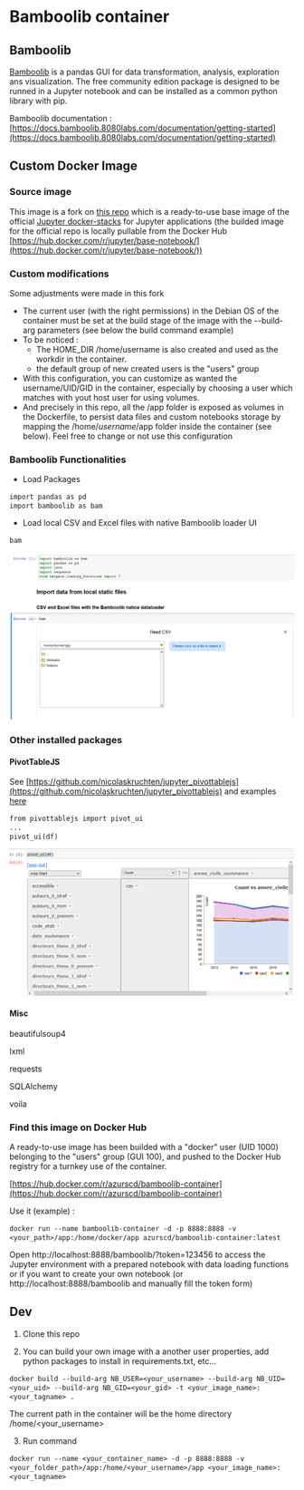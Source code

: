# Bamboolib container

## Bamboolib

[Bamboolib](https://bamboolib.8080labs.com/) is a pandas GUI for data transformation, analysis, exploration ans visualization. The free community edition package is designed to be runned in a Jupyter notebook and can be installed as a common python library with pip.

Bamboolib documentation : [https://docs.bamboolib.8080labs.com/documentation/getting-started](https://docs.bamboolib.8080labs.com/documentation/getting-started)

## Custom Docker Image

### Source image

This image is a fork on [this repo](https://github.com/jupyter/docker-stacks/tree/master/base-notebook) which is a ready-to-use base image of the official [Jupyter docker-stacks](https://github.com/jupyter/docker-stacks) for Jupyter applications (the builded image for the official repo is locally pullable from the Docker Hub [https://hub.docker.com/r/jupyter/base-notebook/](https://hub.docker.com/r/jupyter/base-notebook/))

### Custom modifications

Some adjustments were made in this fork 
- The current user (with the right permissions) in the Debian OS of the container must be set at the build stage of the image with the --build-arg parameters (see below the build command example)
- To be noticed : 
  -  The HOME_DIR /home/username is also created and used as the workdir in the container.
  -  the default group of new created users is the "users" group
- With this configuration, you can customize as wanted the username/UID/GID in the container, especially by choosing a user which matches with yout host user for using volumes.
- And precisely in this repo, all the /app folder is exposed as volumes in the Dockerfile, to persist data files and custom notebooks storage by mapping the /home/*username*/app folder inside the container (see below). Feel free to change or not use this configuration

### Bamboolib Functionalities

- Load Packages
```
import pandas as pd
import bamboolib as bam
```

- Load local CSV and Excel files with native Bamboolib loader UI

```
bam
```

![bamboolib dataloader](/assets/main_notebook_screenshot.png)

### Other installed packages

#### PivotTableJS

See [https://github.com/nicolaskruchten/jupyter_pivottablejs](https://github.com/nicolaskruchten/jupyter_pivottablejs) and examples [here](https://towardsdatascience.com/introducing-pivotui-never-use-pandas-to-groupby-and-pivot-your-data-again-ed0fcf95b6ed)

```
from pivottablejs import pivot_ui
...
pivot_ui(df)
```
![PivotUI](/assets/pivot_ui.png)

#### Misc

beautifulsoup4

lxml

requests

SQLAlchemy

voila

### Find this image on Docker Hub

A ready-to-use image has been builded with a "docker" user (UID 1000) belonging to the "users" group (GUI 100), and pushed to the Docker Hub registry for a turnkey use of the container.

[https://hub.docker.com/r/azurscd/bamboolib-container](https://hub.docker.com/r/azurscd/bamboolib-container)

Use it (example) :

```
docker run --name bamboolib-container -d -p 8888:8888 -v <your_path>/app:/home/docker/app azurscd/bamboolib-container:latest
```

Open http://localhost:8888/bamboolib/?token=123456 to access the Jupyter environment with a prepared notebook with data loading functions or if you want to create your own notebook (or http://localhost:8888/bamboolib and manually fill the token form)

## Dev

1. Clone this repo
   
2. You can build your own image with a another user properties, add python packages to install in requirements.txt, etc...

```
docker build --build-arg NB_USER=<your_username> --build-arg NB_UID=<your_uid> --build-arg NB_GID=<your_gid> -t <your_image_name>:<your_tagname> .
```
The current path in the container will be the home directory /home/<your_username>

3. Run command

```
docker run --name <your_container_name> -d -p 8888:8888 -v <your_folder_path>/app:/home/<your_username>/app <your_image_name>:<your_tagname>
```